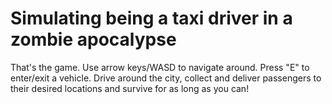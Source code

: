 # Simulating being a taxi driver in a zombie apocalypse

That's the game. Use arrow keys/WASD to navigate around. Press "E" to enter/exit a vehicle. Drive around the city, collect and deliver passengers to their desired locations and survive for as long as you can!
